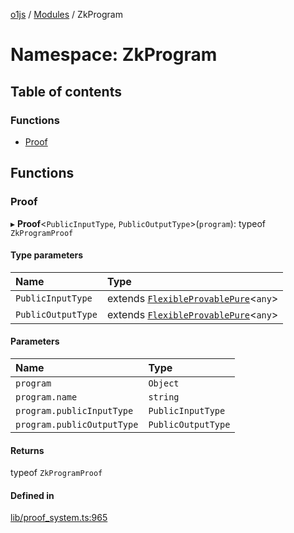 [o1js](../README.md) / [Modules](../modules.md) / ZkProgram

# Namespace: ZkProgram

## Table of contents

### Functions

- [Proof](ZkProgram.md#proof)

## Functions

### Proof

▸ **Proof**\<`PublicInputType`, `PublicOutputType`\>(`program`): typeof `ZkProgramProof`

#### Type parameters

| Name | Type |
| :------ | :------ |
| `PublicInputType` | extends [`FlexibleProvablePure`](../modules.md#flexibleprovablepure)\<`any`\> |
| `PublicOutputType` | extends [`FlexibleProvablePure`](../modules.md#flexibleprovablepure)\<`any`\> |

#### Parameters

| Name | Type |
| :------ | :------ |
| `program` | `Object` |
| `program.name` | `string` |
| `program.publicInputType` | `PublicInputType` |
| `program.publicOutputType` | `PublicOutputType` |

#### Returns

typeof `ZkProgramProof`

#### Defined in

[lib/proof_system.ts:965](https://github.com/o1-labs/o1js/blob/5d8e331/src/lib/proof_system.ts#L965)
